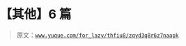 # 【其他】6 篇

> 原文：[`www.yuque.com/for_lazy/thfiu8/zqyd3q8r6z7naapk`](https://www.yuque.com/for_lazy/thfiu8/zqyd3q8r6z7naapk)

